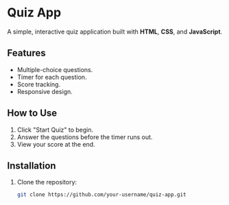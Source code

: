 # Quiz App

A simple, interactive quiz application built with **HTML**, **CSS**, and **JavaScript**.

## Features
- Multiple-choice questions.
- Timer for each question.
- Score tracking.
- Responsive design.

## How to Use
1. Click "Start Quiz" to begin.
2. Answer the questions before the timer runs out.
3. View your score at the end.

## Installation
1. Clone the repository:
   ```bash
   git clone https://github.com/your-username/quiz-app.git
